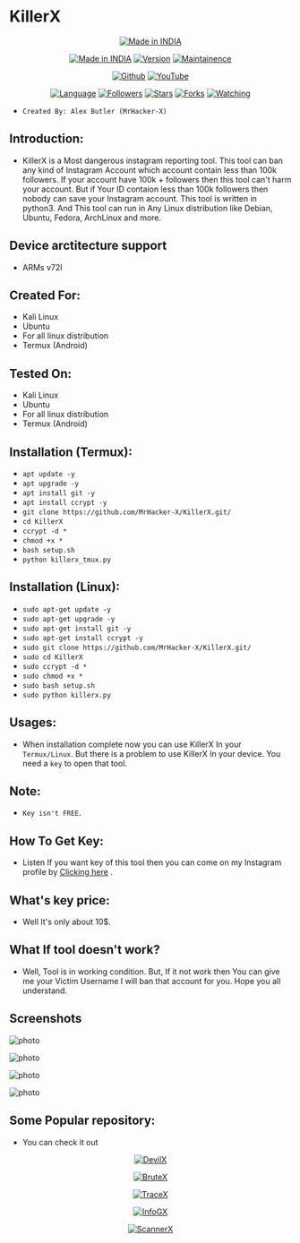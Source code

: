 # KillerX

<p align="center">
<a href="https://instagram.com/0hacker_x0"><img title="Made in INDIA" src="https://img.shields.io/badge/MADE%20IN-INDIA-SCRIPT?colorA=%23ff8100&colorB=%23017e40&colorC=%23ff0000&style=for-the-badge"></a>
</p>

<p align="center">
<a href="https://instagram.com/0hacker_x0"><img title="Made in INDIA" src="https://img.shields.io/badge/Tool-KillerX-green.svg"></a>
<a href="https://youtube.com/@Technolex"><img title="Version" src="https://img.shields.io/badge/Version-1.0-green.svg?style=flat-square"></a>
<a href="https://youtube.com/@Technolex"><img title="Maintainence" src="https://img.shields.io/badge/Maintained%3F-yes-green.svg"></a>
</p>

<p align="center">
<a href="https://github.com/MrHacker-X"><img title="Github" src="https://img.shields.io/badge/MrHacker-X-brightgreen?style=for-the-badge&logo=github"></a>
<a href="https://youtube.com/@Technolex"><img title="YouTube" src="https://img.shields.io/badge/YouTube-Technolex-red?style=for-the-badge&logo=Youtube"></a>
</p>
<p align="center">
<a href="https://github.com/MrHacker-X"><img title="Language" src="https://img.shields.io/badge/Made%20with-Python-1f425f.svg?v=103"></a>
<a href="https://github.com/MrHacker-X"><img title="Followers" src="https://img.shields.io/github/followers/MrHacker-X?color=blue&style=flat-square"></a>
<a href="https://github.com/MrHacker-X"><img title="Stars" src="https://img.shields.io/github/stars/MrHacker-X/KillerX?color=red&style=flat-square"></a>
<a href="https://github.com/MrHacker-X"><img title="Forks" src="https://img.shields.io/github/forks/MrHacker-X/KillerX?color=red&style=flat-square"></a>
<a href="https://github.com/MrHacker-X"><img title="Watching" src="https://img.shields.io/github/watchers/MrHacker-X/KillerX?label=Watchers&color=blue&style=flat-square"></a>

</p>


+ ``` Created By: Alex Butler (MrHacker-X) ```

## Introduction:

+  KillerX is a Most dangerous instagram reporting tool. This tool can ban any kind of Instagram Account which account contain less than 100k followers. If your account have 100k + followers then this tool can't harm your account. But if Your ID contaion less than 100k followers then nobody can save your Instagram account. This tool is written in python3. And This tool can run in Any Linux distribution like Debian, Ubuntu, Fedora, ArchLinux and more.

## Device arctitecture support
+ ARMs v72l


## Created For:

+ Kali Linux
+ Ubuntu
+ For all linux distribution
+ Termux (Android)

## Tested On:

+ Kali Linux
+ Ubuntu
+ For all linux distribution
+ Termux (Android)

## Installation (Termux):

+ ` apt update -y `
+ ` apt upgrade -y `
+ ` apt install git -y `
+ ` apt install ccrypt -y `
+ ` git clone https://github.com/MrHacker-X/KillerX.git/ `
+ ` cd KillerX `
+ ` ccrypt -d * `
+ ` chmod +x * `
+ ` bash setup.sh `
+ ` python killerx_tmux.py `

## Installation (Linux):

+ ` sudo apt-get update -y `
+ ` sudo apt-get upgrade -y `
+ ` sudo apt-get install git -y `
+ ` sudo apt-get install ccrypt -y `
+ ` sudo git clone https://github.com/MrHacker-X/KillerX.git/ `
+ ` sudo cd KillerX `
+ ` sudo ccrypt -d * `
+ ` sudo chmod +x * `
+ ` sudo bash setup.sh `
+ ` sudo python killerx.py `

## Usages:

+ When installation complete now you can use KillerX In your ` Termux/Linux `. But there is a problem to use KillerX In your device. You need a ` key ` to open that tool.

## Note:
+  ``` Key isn't FREE ```.

## How To Get Key:

+ Listen If you want key of this tool then you can come on my Instagram profile by [Clicking here](https://instagram.com/0hacker_x0/) .

## What's key price:

+ Well It's only about 10$.

## What If tool doesn't work?

+ Well, Tool is in working condition. But, If it not work then You can give me your Victim Username I will ban that account for you. Hope you all understand.

## Screenshots

![photo](https://i.postimg.cc/SxQgf74G/main.png)

![photo](https://i.postimg.cc/ZJm2qpGn/selecttype.png)

![photo](https://i.postimg.cc/mZFJPwZz/confirm.png)

![photo](https://i.postimg.cc/dt8bPGRk/about.png)

## Some Popular repository:
+ You can check it out
<p align="center"><a href="https://github.com/MrHacker-X/DevilX.git/"><img title="DevilX" src="https://github-readme-stats.vercel.app/api/pin/?username=MrHacker-X&repo=DevilX&theme=dark"></a>
<p align="center"><a href="https://github.com/MrHacker-X/BruteX.git/"><img title="BruteX" src="https://github-readme-stats.vercel.app/api/pin/?username=MrHacker-X&repo=BruteX&theme=dark"></a>
<p align="center"><a href="https://github.com/MrHacker-X/TraceX.git/"><img title="TraceX" src="https://github-readme-stats.vercel.app/api/pin/?username=MrHacker-X&repo=TraceX&theme=dark"></a>
<p align="center"><a href="https://github.com/MrHacker-X/InfoGX.git/"><img title="InfoGX" src="https://github-readme-stats.vercel.app/api/pin/?username=MrHacker-X&repo=InfoGX&theme=dark"></a>
<p align="center"><a href="https://github.com/MrHacker-X/ScannerX.git/"><img title="ScannerX" src="https://github-readme-stats.vercel.app/api/pin/?username=MrHacker-X&repo=ScannerX&theme=dark"></a>



